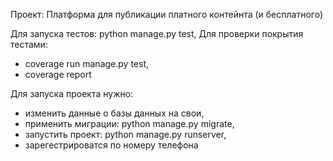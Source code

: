 Проект: Платформа для публикации платного контейнта (и бесплатного)

Для запуска тестов: python manage.py test,
Для проверки покрытия тестами:
- coverage run manage.py test,
- coverage report

Для запуска проекта нужно:
- изменить данные о базы данных на свои,
- применить миграции: python manage.py migrate,
- запустить проект: python manage.py runserver,
- зарегестрироватся по номеру телефона
